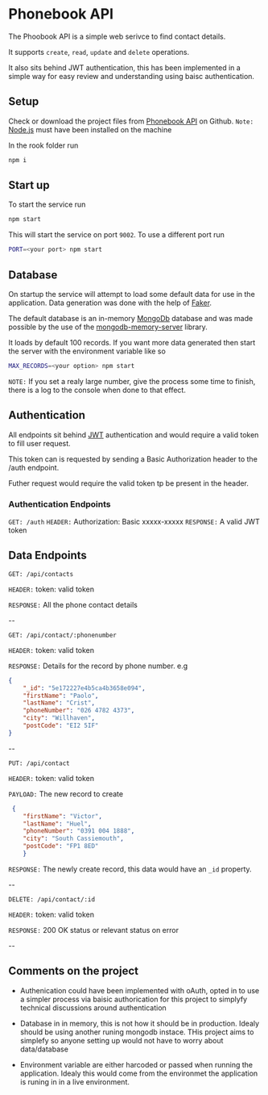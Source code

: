 # Phonebook API

The Phoobook API is a simple web serivce to find contact details.

It supports `create`, `read`, `update` and `delete` operations.

It also sits behind JWT authentication, this has been implemented in a simple way for easy review and understanding using baisc authentication.

## Setup

Check or download the project files from [Phonebook API](https://github.com/madjava/phonebook-api.git) on Github. `Note:` [Node.js](https://nodejs.org/en/) must have been installed on the machine

In the rook folder run

```bash
npm i
```

## Start up

To start the service run

```bash
npm start
```

This will start the service on port `9002`. To use a different port run

```bash
PORT=<your port> npm start
```

## Database

On startup the service will attempt to load some default data for use in the application. Data generation was done with the help of [Faker](https://www.npmjs.com/package/faker).

The default database is an in-memory [MongoDb](https://www.mongodb.com/what-is-mongodb) database and was made possible by the use of the [mongodb-memory-server](https://www.npmjs.com/package/mongodb-memory-server) library.

It loads by default 100 records. If you want more data generated then start the server with the environment variable like so

```bash
MAX_RECORDS=<your option> npm start
```

`NOTE:` If you set a realy large number, give the process some time to finish, there is a log to the console when done to that effect.

## Authentication

All endpoints sit behind [JWT](https://jwt.io/) authentication and would require a valid token to fill user request.

This token can is requested by sending a Basic Authorization header to the /auth endpoint.

Futher request would require the valid token tp be present in the header.

### Authentication Endpoints

`GET: /auth`
`HEADER:` Authorization: Basic xxxxx-xxxxx
`RESPONSE:` A valid JWT token

## Data Endpoints

`GET: /api/contacts`

`HEADER:` token: valid token

`RESPONSE:` All the phone contact details

--

`GET: /api/contact/:phonenumber`

`HEADER:` token: valid token

`RESPONSE:` Details for the record by phone number. e.g

```json
{
    "_id": "5e172227e4b5ca4b3658e094",
    "firstName": "Paolo",
    "lastName": "Crist",
    "phoneNumber": "026 4782 4373",
    "city": "Willhaven",
    "postCode": "EI2 5IF"
}
```

--

`PUT: /api/contact`

`HEADER:` token: valid token

`PAYLOAD:` The new record to create

```json
 {
    "firstName": "Victor",
    "lastName": "Huel",
    "phoneNumber": "0391 004 1888",
    "city": "South Cassiemouth",
    "postCode": "FP1 8ED"
    }
```

`RESPONSE:` The newly create record, this data would have an `_id` property.

--

`DELETE: /api/contact/:id`

`HEADER:` token: valid token

`RESPONSE:` 200 OK status or relevant status on error

--

## Comments on the project

* Authenication could have been implemented with oAuth, opted in to use a simpler process via baisic authorication for this project to simplyfy technical discussions around authentication

* Database in in memory, this is not how it should be in production. Idealy should be using another runing mongodb instace. THis project aims to simplefy so anyone setting up would not have to worry about data/database

* Environment variable are either harcoded or passed when running the application. Idealy this would come from the environmet the application is runing in in a live environment.
